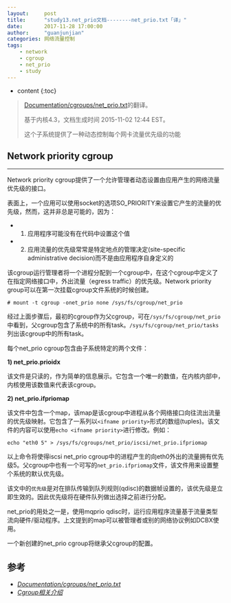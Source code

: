 ```yaml
---
layout:     post
title:      "study13.net_prio文档--------net_prio.txt「译」"
date:       2017-11-28 17:00:00 
author:     "guanjunjian"
categories: 网络流量控制
tags:
    - network
    - cgroup
    - net_prio
    - study
---
```


* content
{:toc}

>
> [Documentation/cgroups/net_prio.txt](https://www.mjmwired.net/kernel/Documentation/cgroups/net_prio.txt)的翻译。
>
> 基于内核4.3，文档生成时间 2015-11-02 12:44 EST。
> 
> 这个子系统提供了一种动态控制每个网卡流量优先级的功能
>




## Network priority cgroup

-----------------------------------

Network priority cgroup提供了一个允许管理者动态设置由应用产生的网络流量优先级的接口。

表面上，一个应用可以使用socket的选项SO_PRIORITY来设置它产生的流量的优先级，然而，这并非总是可能的，因为：

* 1) 应用程序可能没有在代码中设置这个值
* 2) 应用流量的优先级常常是特定地点的管理决定(site-specific administrative decision)而不是由应用程序自身定义的

该cgroup运行管理者将一个进程分配到一个cgroup中，在这个cgroup中定义了在指定网络接口中，外出流量（egress traffic）的优先级。Network priority group可以在第一次挂载cgroup文件系统的时候创建。

```
# mount -t cgroup -onet_prio none /sys/fs/cgroup/net_prio
```

经过上面步骤后，最初的cgroup作为父cgroup，可在`/sys/fs/cgroup/net_prio`中看到，父cgroup包含了系统中的所有task。`/sys/fs/cgroup/net_prio/tasks`列出该cgroup中的所有task。

每个net_prio cgroup包含由子系统特定的两个文件：

**1) net_prio.prioidx**

该文件是只读的，作为简单的信息展示。它包含一个唯一的数值，在内核内部中，内核使用该数值来代表该cgroup。

**2) net_prio.ifpriomap**

该文件中包含一个map，该map是该cgroup中进程从各个网络接口向往流出流量的优先级映射。它包含了一系列以`<ifname priority>`形式的数组(tuples)。该文件的内容可以使用`echo <ifname priority>`进行修改。例如：

```
echo "eth0 5" > /sys/fs/cgroups/net_prio/iscsi/net_prio.ifpriomap
```

以上命令将使得iscsi net_prio cgroup中的进程产生的向eth0外出的流量拥有优先级5。父cgroup中也有一个可写的`net_prio.ifpriomap`文件，该文件用来设置整个系统的默认优先级。

该文中的`优先级`是对在排队传输到队列规则(qdisc)的数据帧设置的，该优先级是立即生效的。因此优先级将在硬件队列做出选择之前进行分配。

net_prio的用处之一是，使用mqprio qdisc时，运行应用程序流量基于流量类型流向硬件/驱动程序。上文提到的map可以被管理者或别的网络协议例如DCBX使用。

一个新创建的net_prio cgroup将继承父cgroup的配置。


## 参考

* *[Documentation/cgroups/net_prio.txt](https://www.mjmwired.net/kernel/Documentation/cgroups/net_prio.txt)*
* *[Cgroup相关介绍](http://www.aboutyun.com/thread-5891-1-1.html)*
